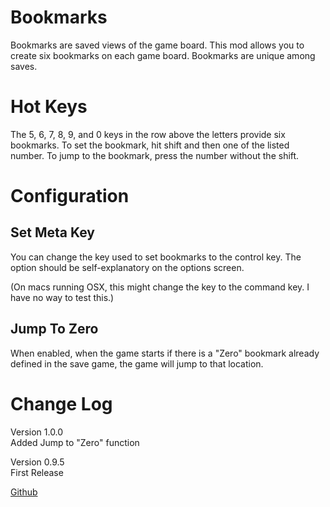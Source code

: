 # Bookmarks

Bookmarks are saved views of the game board. This mod allows you to create six bookmarks on each game board. Bookmarks are unique among saves.

# Hot Keys

The 5, 6, 7, 8, 9, and 0 keys in the row above the letters provide six bookmarks. To set the bookmark, hit shift and then one of the listed number. 
To jump to the bookmark, press the number without the shift.

# Configuration

## Set Meta Key
You can change the key used to set bookmarks to the control key. The option should be 
self-explanatory on the options screen.

(On macs running OSX, this might change the key to the command key. I have no way to test this.)

## Jump To Zero
When enabled, when the game starts if there is a "Zero" bookmark already defined in the save game, the game will jump to that location.

# Change Log
Version 1.0.0<br/>Added Jump to "Zero" function

Version 0.9.5<br/>First Release

[Github](https://github.com/jmucchiello/stacklands-bookmarks)